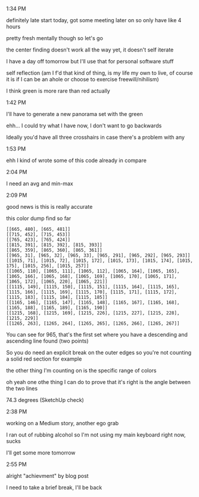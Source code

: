1:34 PM

definitely late start today, got some meeting later on so only have like 4 hours

pretty fresh mentally though so let's go

the center finding doesn't work all the way yet, it doesn't self iterate

I have a day off tomorrow but I'll use that for personal software stuff

self reflection (am I f'd that kind of thing, is my life my own to live, of course it is if I can be an ahole or choose to exercise freewill/nihilism)

I think green is more rare than red actually

1:42 PM

I'll have to generate a new panorama set with the green

ehh... I could try what I have now, I don't want to go backwards

Ideally you'd have all three crosshairs in case there's a problem with any

1:53 PM

ehh I kind of wrote some of this code already in compare

2:04 PM

I need an avg and min-max

2:09 PM

good news is this is really accurate

this color dump find so far

```
[[665, 480], [665, 481]]
[[715, 452], [715, 453]]
[[765, 423], [765, 424]]
[[815, 391], [815, 392], [815, 393]]
[[865, 359], [865, 360], [865, 361]]
[[965, 31], [965, 32], [965, 33], [965, 291], [965, 292], [965, 293]]
[[1015, 71], [1015, 72], [1015, 172], [1015, 173], [1015, 174], [1015, 175], [1015, 256], [1015, 257]]
[[1065, 110], [1065, 111], [1065, 112], [1065, 164], [1065, 165], [1065, 166], [1065, 168], [1065, 169], [1065, 170], [1065, 171], [1065, 172], [1065, 220], [1065, 221]]
[[1115, 149], [1115, 150], [1115, 151], [1115, 164], [1115, 165], [1115, 166], [1115, 169], [1115, 170], [1115, 171], [1115, 172], [1115, 183], [1115, 184], [1115, 185]]
[[1165, 146], [1165, 147], [1165, 148], [1165, 167], [1165, 168], [1165, 188], [1165, 189], [1165, 190]]
[[1215, 168], [1215, 169], [1215, 226], [1215, 227], [1215, 228], [1215, 229]]
[[1265, 263], [1265, 264], [1265, 265], [1265, 266], [1265, 267]]
```

You can see for 965, that's the first set where you have a descending and ascending line found (two points)

So you do need an explicit break on the outer edges so you're not counting a solid red section for example

the other thing I'm counting on is the specific range of colors

oh yeah one othe thing I can do to prove that it's right is the angle between the two lines

74.3 degrees (SketchUp check)

2:38 PM

working on a Medium story, another ego grab

I ran out of rubbing alcohol so I'm not using my main keyboard right now, sucks

I'll get some more tomorrow

2:55 PM

alright "achievment" by blog post

I need to take a brief break, I'll be back
